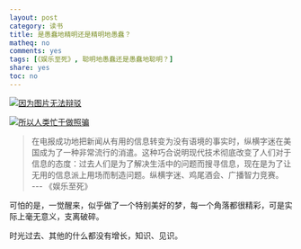 ```yaml
---
layout: post
category: 读书
title: 是愚蠢地精明还是精明地愚蠢？
matheq: no
comments: yes
tags: [《娱乐至死》, 聪明地愚蠢还是愚蠢地聪明？]
share: yes
toc: no
---
```


<a class="fancybox" rel="gallery1" href="https://wx4.sinaimg.cn/mw1024/61dccbaaly1fthohpjb9fj207r05pjrd.jpg" title="因为图片无法辩驳"><img src="https://wx4.sinaimg.cn/mw1024/61dccbaaly1fthohpjb9fj207r05pjrd.jpg" alt="因为图片无法辩驳" /></a>

<a class="fancybox" rel="gallery1" href="https://wx2.sinaimg.cn/mw1024/61dccbaaly1fthohpjhuaj207r05pgll.jpg" title="所以人类忙于做照骗"><img src="https://wx2.sinaimg.cn/mw1024/61dccbaaly1fthohpjhuaj207r05pgll.jpg" alt="所以人类忙于做照骗" /></a>

> 在电报成功地把新闻从有用的信息转变为没有语境的事实时，纵横字迷在美国成为了一种非常流行的消遣。这种巧合说明现代技术彻底改变了人们对于信息的态度：过去人们是为了解决生活中的问题而搜寻信息，现在是为了让无用的信息派上用场而制造问题。纵横字迷、鸡尾酒会、广播智力竞赛。  
> --- 《娱乐至死》

可怕的是，一觉醒来，似乎做了一个特别美好的梦，每一个角落都很精彩，可是实际上毫无意义，支离破碎。

时光过去、其他的什么都没有增长，知识、见识。

